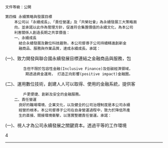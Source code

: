 ```
文件等級：公開

```
```
第四條 永續策略與發展目標
    本公司以「永續成長」、「責任營運」及「共榮社會」為永續發展三大策略面
    向，並承諾以此作為管理方針，促進符合集團價值的永續文化，為本公司
    利害關係人創造長期之共享價值：
    一、永續成長
      結合永續發展及數位科技趨勢，本公司督導子公司持續精進創新金
      融商品、服務與作業品質，達成永續成長。承諾：

```
(一)、致力開發與聯合國永續發展目標連結之金融商品與服務，包
```
        含但不限於包容性金融(Inclusive Finance)及低碳經濟領域，
         期透過資金運用， 打造正向影響(positive impact)金融圈。

```
(二)、運用數位技術，創建人人可以取得、使用的金融系統，提供客
```
        戶更便捷、創新及安全的金融服務。
    二、責任營運
      良好的職場環境、企業文化，以及健全的公司治理制度是本公司永續
      經營的根本。本公司督導子公司在自身營運過程中，致力於降低所產
      生的直接、間接環境衝擊，以落實整體責任營運。承諾：

```
(一)、視人才為公司永續發展之關鍵資本。透過平等的工作環境

4


-----

